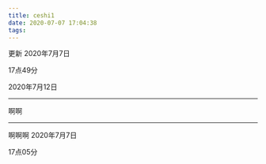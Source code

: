 ```yaml
---
title: ceshi1
date: 2020-07-07 17:04:38
tags:
---
```


更新 2020年7月7日

17点49分

2020年7月12日

___
啊啊

--------
啊啊啊
2020年7月7日

17点05分